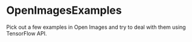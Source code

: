 # OpenImagesExamples
Pick out a few examples in Open Images and try to deal with them using TensorFlow API.
